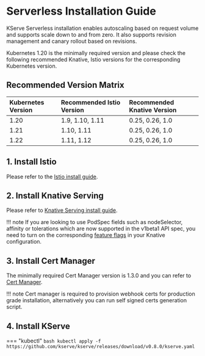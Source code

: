 # Serverless Installation Guide
KServe Serverless installation enables autoscaling based on request volume and supports scale down to and from zero. It also supports revision management
and canary rollout based on revisions.

Kubernetes 1.20 is the minimally required version and please check the following recommended Knative, Istio versions for the corresponding
Kubernetes version.

## Recommended Version Matrix
| Kubernetes Version | Recommended Istio Version   | Recommended Knative Version  |
| :---------- | :------------ | :------------|
| 1.20       | 1.9, 1.10, 1.11   | 0.25, 0.26, 1.0  |
| 1.21       | 1.10, 1.11   | 0.25, 0.26, 1.0  |
| 1.22       | 1.11, 1.12   | 0.25, 0.26, 1.0  |

## 1. Install Istio
Please refer to the [Istio install guide](https://knative.dev/docs/admin/install/installing-istio).

## 2. Install Knative Serving
Please refer to [Knative Serving install guide](https://knative.dev/docs/admin/install/serving/install-serving-with-yaml/).

!!! note
    If you are looking to use PodSpec fields such as nodeSelector, affinity or tolerations which are now supported in the v1beta1 API spec, 
    you need to turn on the corresponding [feature flags](https://knative.dev/docs/admin/serving/feature-flags) in your Knative configuration.

## 3. Install Cert Manager
The minimally required Cert Manager version is 1.3.0 and you can refer to [Cert Manager](https://cert-manager.io/docs/installation/).

!!! note
    Cert manager is required to provision webhook certs for production grade installation, alternatively you can run self signed certs generation script.
    
## 4. Install KServe
=== "kubectl"
    ```bash
    kubectl apply -f https://github.com/kserve/kserve/releases/download/v0.8.0/kserve.yaml
    ```
